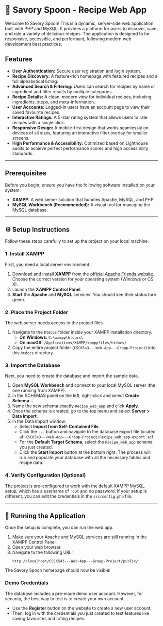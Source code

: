 # 🍳 Savory Spoon - Recipe Web App

Welcome to Savory Spoon! This is a dynamic, server-side web application built with PHP and MySQL. It provides a platform for users to discover, save, and rate a variety of delicious recipes. The application is designed to be responsive, accessible, and performant, following modern web development best practices.

## Features

* **User Authentication:** Secure user registration and login system.
* **Recipe Discovery:** A feature-rich homepage with featured recipes and a full alphabetical listing.
* **Advanced Search & Filtering:** Users can search for recipes by name or ingredient and filter results by multiple categories.
* **Recipe Details:** A clean, modern view for individual recipes, including ingredients, steps, and meta-information.
* **User Accounts:** Logged-in users have an account page to view their saved favourite recipes.
* **Interactive Ratings:** A 5-star rating system that allows users to rate recipes with a single click.
* **Responsive Design:** A mobile-first design that works seamlessly on devices of all sizes, featuring an interactive filter overlay for smaller screens.
* **High Performance & Accessibility:** Optimized based on Lighthouse audits to achieve perfect performance scores and high accessibility standards.

---

##  Prerequisites

Before you begin, ensure you have the following software installed on your system:

* **XAMPP:** A web server solution that bundles Apache, MySQL, and PHP.
* **MySQL Workbench (Recommended):** A visual tool for managing the MySQL database.

---

## ⚙️ Setup Instructions

Follow these steps carefully to set up the project on your local machine.

### 1. Install XAMPP

First, you need a local server environment.

1.  Download and install **XAMPP** from the [official Apache Friends website](https://www.apachefriends.org/index.html). Choose the correct version for your operating system (Windows or OS X).
2.  Launch the **XAMPP Control Panel**.
3.  **Start** the **Apache** and **MySQL** services. You should see their status turn green. 

### 2. Place the Project Folder

The web server needs access to the project files.

1.  Navigate to the `htdocs` folder inside your XAMPP installation directory.
    * **On Windows:** `C:\xampp\htdocs\`
    * **On macOS:** `/Applications/XAMPP/xamppfiles/htdocs/`
2.  Copy the entire project folder (`CSCK543---Web-App---Group-Project`) into this `htdocs` directory.

### 3. Import the Database

Next, you need to create the database and import the sample data.

1.  Open **MySQL Workbench** and connect to your local MySQL server (the one running from XAMPP).
2.  In the SCHEMAS panel on the left, right-click and select **Create Schema...**.
3.  Name the new schema exactly `Recipe_web_app` and click **Apply**.
4.  Once the schema is created, go to the top menu and select **Server > Data Import**.
5.  In the Data Import window:
    * Select **Import from Self-Contained File**.
    * Click the `...` button and navigate to the database export file located at:
        `CSCK543---Web-App---Group-Project/Recipe_web_app-export.sql`
    * For the **Default Target Schema**, select the `Recipe_web_app` schema you just created.
    * Click the **Start Import** button at the bottom right. The process will run and populate your database with all the necessary tables and recipe data. 

### 4. Verify Configuration (Optional)

The project is pre-configured to work with the default XAMPP MySQL setup, which has a username of `root` and no password. If your setup is different, you can edit the credentials in the `src/config.php` file.

---

## 🚀 Running the Application

Once the setup is complete, you can run the web app.

1.  Make sure your Apache and MySQL services are still running in the XAMPP Control Panel.
2.  Open your web browser.
3.  Navigate to the following URL:
    ```
    http://localhost/CSCK543---Web-App---Group-Project/public/
    ```

The Savory Spoon homepage should now be visible!

### Demo Credentials

The database includes a pre-made demo user account. However, for security, the best way to test is to create your own account.

* Use the **Register** button on the website to create a new user account.
* Then, log in with the credentials you just created to test features like saving favourites and rating recipes.